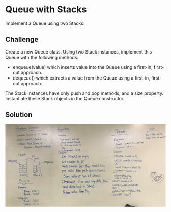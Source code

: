 # Queue with Stacks

Implement a Queue using two Stacks.

## Challenge

Create a new Queue class. Using two Stack instances, implement this Queue with the following methods:

* enqueue(value) which inserts value into the Queue using a first-in, first-out approach.
* dequeue() which extracts a value from the Queue using a first-in, first-out approach.

The Stack instances have only push and pop methods, and a size property. 
Instantiate these Stack objects in the Queue constructor.

## Solution

![Challenge11-QueueWithStacks- Whiteboard](https://github.com/ChristinaGislason/Data-Structures-andAlgorithms/blob/master/Assets/Whiteboard-Challenge11-QueueWithStacks.jpg)
